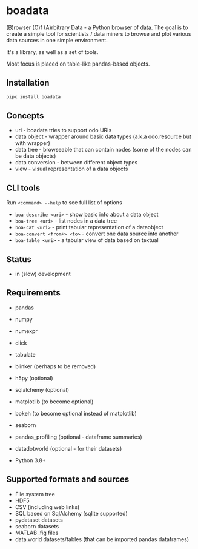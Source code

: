 boadata
=======

(B)rowser (O)f (A)rbitrary Data - a Python browser of data.
The goal is to create a simple tool for scientists / data miners
to browse and plot various data sources in one simple environment.

It's a library, as well as a set of tools.

Most focus is placed on table-like pandas-based objects.

Installation
------------

```bash
pipx install boadata
```


Concepts
--------
* uri - boadata tries to support odo URIs
* data object - wrapper around basic data types (a.k.a odo.resource but with wrapper)
* data tree - browseable that can contain nodes (some of the nodes can be data objects)
* data conversion - between different object types
* view - visual representation of a data objects

CLI tools
---------
Run `<command> --help` to see full list of options

* `boa-describe <uri>` - show basic info about a data object
* `boa-tree <uri>` - list nodes in a data tree
* `boa-cat <uri>` - print tabular representation of a dataobject
* `boa-convert <from+> <to>` - convert one data source into another
* `boa-table <uri>` - a tabular view of data based on textual

Status
------
* in (slow) development

Requirements
------------
* pandas
* numpy
* numexpr
* click
* tabulate
* blinker (perhaps to be removed)
* h5py (optional)
* sqlalchemy (optional)
* matplotlib (to become optional)
* bokeh (to become optional instead of matplotlib)
* seaborn
* pandas_profiling (optional - dataframe summaries)
* datadotworld (optional - for their datasets)

* Python 3.8+

Supported formats and sources
-----------------------------
* File system tree
* HDF5
* CSV (including web links)
* SQL based on SqlAlchemy (sqlite supported)
* pydataset datasets
* seaborn datasets
* MATLAB .fig files
* data.world datasets/tables (that can be imported pandas dataframes)
